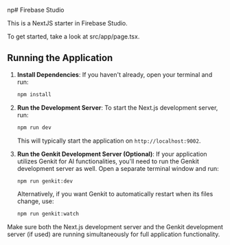 np# Firebase Studio

This is a NextJS starter in Firebase Studio.

To get started, take a look at src/app/page.tsx.

## Running the Application

1.  **Install Dependencies**:
    If you haven't already, open your terminal and run:
    ```bash
    npm install
    ```

2.  **Run the Development Server**:
    To start the Next.js development server, run:
    ```bash
    npm run dev
    ```
    This will typically start the application on `http://localhost:9002`.

3.  **Run the Genkit Development Server (Optional)**:
    If your application utilizes Genkit for AI functionalities, you'll need to run the Genkit development server as well. Open a separate terminal window and run:
    ```bash
    npm run genkit:dev
    ```
    Alternatively, if you want Genkit to automatically restart when its files change, use:
    ```bash
    npm run genkit:watch
    ```

Make sure both the Next.js development server and the Genkit development server (if used) are running simultaneously for full application functionality.
